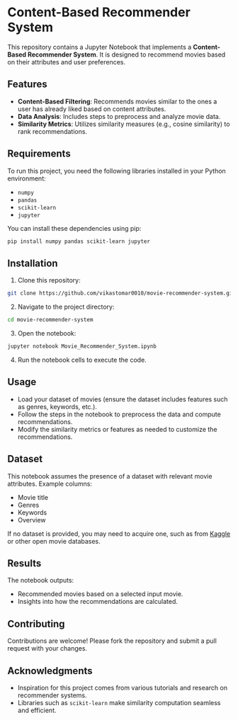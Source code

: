 # Content-Based Recommender System

This repository contains a Jupyter Notebook that implements a **Content-Based Recommender System**. It is designed to recommend movies based on their attributes and user preferences.

## Features
- **Content-Based Filtering**: Recommends movies similar to the ones a user has already liked based on content attributes.
- **Data Analysis**: Includes steps to preprocess and analyze movie data.
- **Similarity Metrics**: Utilizes similarity measures (e.g., cosine similarity) to rank recommendations.

## Requirements
To run this project, you need the following libraries installed in your Python environment:

- `numpy`
- `pandas`
- `scikit-learn`
- `jupyter`

You can install these dependencies using pip:
```bash
pip install numpy pandas scikit-learn jupyter
```

## Installation
1. Clone this repository:
```bash
git clone https://github.com/vikastomar0010/movie-recommender-system.git
```

2. Navigate to the project directory:
```bash
cd movie-recommender-system
```

3. Open the notebook:
```bash
jupyter notebook Movie_Recommender_System.ipynb
```

4. Run the notebook cells to execute the code.

## Usage
- Load your dataset of movies (ensure the dataset includes features such as genres, keywords, etc.).
- Follow the steps in the notebook to preprocess the data and compute recommendations.
- Modify the similarity metrics or features as needed to customize the recommendations.

## Dataset
This notebook assumes the presence of a dataset with relevant movie attributes. Example columns:
- Movie title
- Genres
- Keywords
- Overview

If no dataset is provided, you may need to acquire one, such as from [Kaggle](https://www.kaggle.com/) or other open movie databases.

## Results
The notebook outputs:
- Recommended movies based on a selected input movie.
- Insights into how the recommendations are calculated.

## Contributing
Contributions are welcome! Please fork the repository and submit a pull request with your changes.

## Acknowledgments
- Inspiration for this project comes from various tutorials and research on recommender systems.
- Libraries such as `scikit-learn` make similarity computation seamless and efficient.


